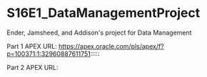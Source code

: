 # S16E1_DataManagementProject
Ender, Jamsheed, and Addison's project for Data Management

Part 1 APEX URL:
https://apex.oracle.com/pls/apex/f?p=100371:1:32960887611751:::::

Part 2 APEX URL:
